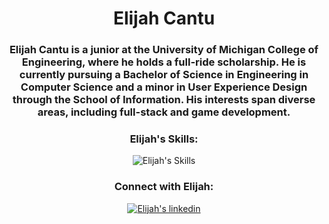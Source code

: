 <div align="center">
    <h1>Elijah Cantu</h1>
    <h3>
        Elijah Cantu is a junior at the University of Michigan College of Engineering, where he holds a full-ride scholarship. He is currently pursuing a Bachelor of Science in Engineering in Computer Science and a minor in User Experience Design through the School of Information. His interests span diverse areas, including full-stack and game development.
    </h3>
    <h3>Elijah's Skills:</h3>
    <img src="https://skillicons.dev/icons?i=js,html,css,py,bash,cs,cpp,c,sqlite,aws,cloudflare,nodejs,react,flask,django,webpack,nginx" alt="Elijah's Skills">
    <h3>Connect with Elijah:</h3>
    <a href="https://www.linkedin.com/in/elijahcantu">
        <img src="https://skillicons.dev/icons?i=linkedin" alt="Elijah's linkedin">
    </a>
</div>

